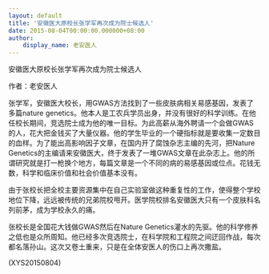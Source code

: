 ```yaml
---
layout: default
title: '安徽医大原校长张学军再次成为院士候选人'
date: 2015-08-04T00:00:00.000000+08:00
author:
    display_name: 老安医人
---
```


安徽医大原校长张学军再次成为院士候选人

作者：老安医人

张学军，安徽医大校长，用GWAS方法找到了一些皮肤病相关易感基因，发表了多篇nature genetics。他本人是工农兵学员出身，并没有很好的科学训练。在他任校长期间，竞选院士成为他的唯一目标。为此高薪从海外聘请一个会做GWAS的人，花大把金钱买了大量仪器。他的学生毕业的一个硬指标就是要收集一定数目的血样。为了能出高影响因子文章，在国内开了腐蚀杂志主编的先河，把Nature Genetics的主编请来安徽医大，终于发表了一堆GWAS文章在此杂志上。他的所谓研究就是打一枪换个地方，每篇文章是一个不同的病的易感基因或位点。花钱无数，科学和临床价值和社会价值基本没有。

由于张校长把全校主要资源集中在自己实验室做这种重复性的工作，使得整个学校地位下降，远远被传统的兄弟院校甩开。医学院校排名安徽医大只有一个皮肤科名列前茅，成为学校永久的痛。

张校长是全国花大钱做GWAS然后在Nature Genetics灌水的先驱。他的科学修养之低也是众所周知。他已经多次竞选院士，在科学院和工程院之间迂回作战，每次都名落孙山。这次又卷土重来，只是在全体安医人的伤口上再次撒盐。

(XYS20150804)

